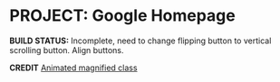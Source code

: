 
<h1>PROJECT: Google Homepage</h1>

**BUILD STATUS:** Incomplete, need to change flipping button to vertical scrolling button. Align buttons. 

**CREDIT**
[Animated magnified class](https://icons8.com/icon/set/popular/pastel-glyph)

